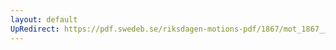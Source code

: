 ```yaml
---
layout: default
UpRedirect: https://pdf.swedeb.se/riksdagen-motions-pdf/1867/mot_1867__ak__00170/mot_1867__ak__00170_001.pdf
---
```

